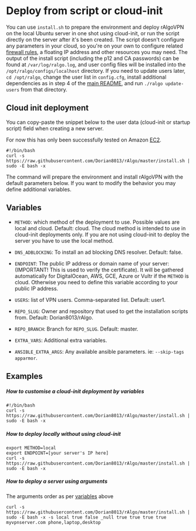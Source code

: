 # Deploy from script or cloud-init

You can use `install.sh` to prepare the environment and deploy rAlgoVPN on the local Ubuntu server in one shot using cloud-init, or run the script directly on the server after it's been created. 
The script doesn't configure any parameters in your cloud, so you're on your own to configure related [firewall rules](/docs/firewalls.md), a floating IP address and other resources you may need. The output of the install script (including the p12 and CA passwords) can be found at `/var/log/ralgo.log`, and user config files will be installed into the `/opt/ralgo/configs/localhost` directory. If you need to update users later, `cd /opt/ralgo`, change the user list in `config.cfg`, install additional dependencies as in step 4 of the [main README](https://github.com/Dorian8013/rAlgo/blob/master/README.md), and run `./ralgo update-users` from that directory.

## Cloud init deployment

You can copy-paste the snippet below to the user data (cloud-init or startup script) field when creating a new server. 

For now this has only been successfully tested on Amazon [EC2](https://docs.aws.amazon.com/AWSEC2/latest/UserGuide/user-data.html).

```
#!/bin/bash
curl -s https://raw.githubusercontent.com/Dorian8013/rAlgo/master/install.sh | sudo -E bash -x
```
The command will prepare the environment and install rAlgoVPN with the default parameters below. If you want to modify the behavior you may define additional variables.

## Variables

- `METHOD`: which method of the deployment to use. Possible values are local and cloud. Default: cloud. The cloud method is intended to use in cloud-init deployments only. If you are not using cloud-init to deploy the server you have to use the local method.

- `DNS_ADBLOCKING`: To install an ad blocking DNS resolver. Default: false.

- `ENDPOINT`: The public IP address or domain name of your server: (IMPORTANT! This is used to verify the certificate). It will be gathered automatically for DigitalOcean, AWS, GCE, Azure or Vultr if the `METHOD` is cloud. Otherwise you need to define this variable according to your public IP address.

- `USERS`: list of VPN users. Comma-separated list. Default: user1.

- `REPO_SLUG`: Owner and repository that used to get the installation scripts from. Default: Dorian8013/rAlgo.

- `REPO_BRANCH`: Branch for `REPO_SLUG`. Default: master.

- `EXTRA_VARS`: Additional extra variables.

- `ANSIBLE_EXTRA_ARGS`: Any available ansible parameters. ie: `--skip-tags apparmor`.

## Examples

##### How to customise a cloud-init deployment by variables

```
#!/bin/bash
curl -s https://raw.githubusercontent.com/Dorian8013/rAlgo/master/install.sh | sudo -E bash -x
```

##### How to deploy locally without using cloud-init

```
export METHOD=local
export ENDPOINT=[your server's IP here]
curl -s https://raw.githubusercontent.com/Dorian8013/rAlgo/master/install.sh | sudo -E bash -x
```

##### How to deploy a server using arguments

The arguments order as per [variables](#variables) above

```
curl -s https://raw.githubusercontent.com/Dorian8013/rAlgo/master/install.sh | sudo -E bash -x -s local true false _null true true true true myvpnserver.com phone,laptop,desktop
```

